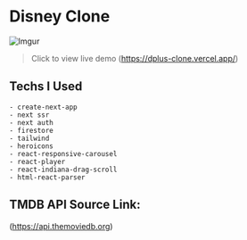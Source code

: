# Disney Clone

![Imgur](https://i.imgur.com/87bBXeY.jpg)

> Click to view live demo
> (https://dplus-clone.vercel.app/)

## Techs I Used

    - create-next-app
    - next ssr
    - next auth
    - firestore
    - tailwind
    - heroicons
    - react-responsive-carousel
    - react-player
    - react-indiana-drag-scroll
    - html-react-parser
    
## TMDB API Source Link:

(https://api.themoviedb.org)
